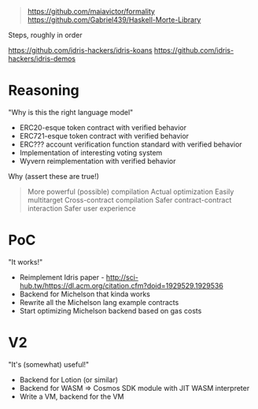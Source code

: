 > https://github.com/maiavictor/formality
> https://github.com/Gabriel439/Haskell-Morte-Library

Steps, roughly in order

https://github.com/idris-hackers/idris-koans
https://github.com/idris-hackers/idris-demos

# Reasoning

"Why is this the right language model"

- ERC20-esque token contract with verified behavior
- ERC721-esque token contract with verified behavior
- ERC??? account verification function standard with verified behavior
- Implementation of interesting voting system
- Wyvern reimplementation with verified behavior

Why (assert these are true!)
> More powerful (possible) compilation
    Actual optimization
    Easily multitarget
    Cross-contract compilation
> Safer contract-contract interaction
> Safer user experience

# PoC

"It works!"

- Reimplement Idris paper - http://sci-hub.tw/https://dl.acm.org/citation.cfm?doid=1929529.1929536
- Backend for Michelson that kinda works
- Rewrite all the Michelson lang example contracts
- Start optimizing Michelson backend based on gas costs

# V2

"It's (somewhat) useful!"

- Backend for Lotion (or similar)
- Backend for WASM => Cosmos SDK module with JIT WASM interpreter
- Write a VM, backend for the VM
